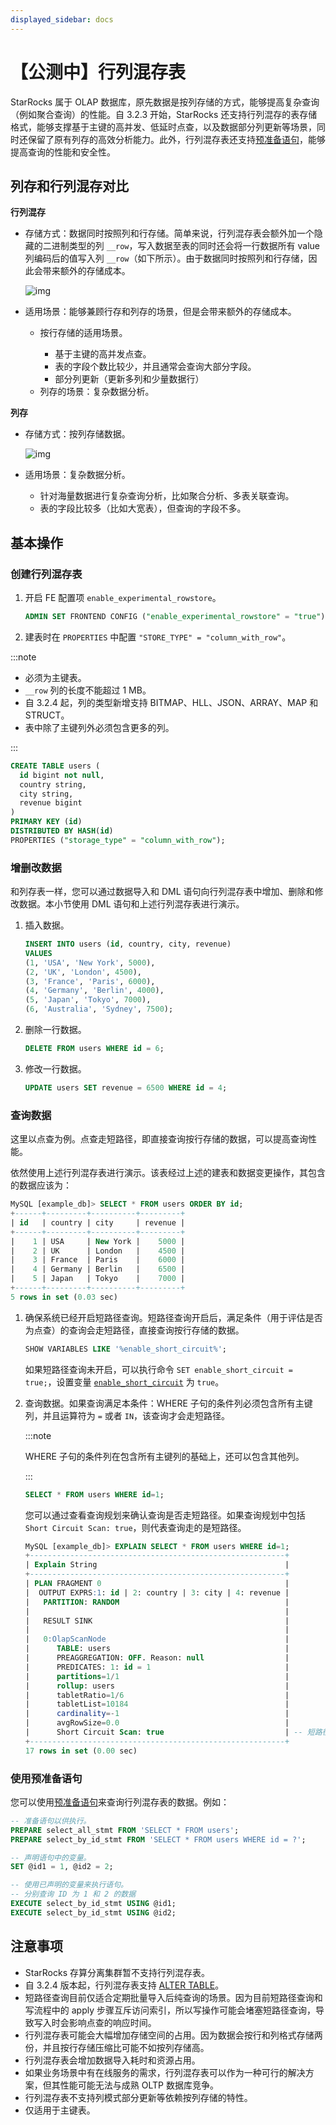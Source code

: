 ```yaml
---
displayed_sidebar: docs
---
```


# 【公测中】行列混存表

StarRocks 属于 OLAP 数据库，原先数据是按列存储的方式，能够提高复杂查询（例如聚合查询）的性能。自 3.2.3 开始，StarRocks 还支持行列混存的表存储格式，能够支撑基于主键的高并发、低延时点查，以及数据部分列更新等场景，同时还保留了原有列存的高效分析能力。此外，行列混存表还支持[预准备语句](../sql-reference/sql-statements/prepared_statement.md)，能够提高查询的性能和安全性。

## 列存和行列混存对比

**行列混存**

- 存储方式：数据同时按照列和行存储。简单来说，行列混存表会额外加一个隐藏的二进制类型的列 `__row`，写入数据至表的同时还会将一行数据所有 value 列编码后的值写入列 `__row`（如下所示）。由于数据同时按照列和行存储，因此会带来额外的存储成本。

   ![img](../_assets/table_design/hybrid_table.png)

- 适用场景：能够兼顾行存和列存的场景，但是会带来额外的存储成本。<ul><li>按行存储的适用场景。</li><ul><li>基于主键的高并发点查。</li><li>表的字段个数比较少，并且通常会查询大部分字段。</li><li>部分列更新（更新多列和少量数据行）</li></ul><li>列存的场景：复杂数据分析。</li></ul>

**列存**

- 存储方式：按列存储数据。

   ![img](../_assets/table_design/columnar_table.png)

- 适用场景：复杂数据分析。 <ul><li>针对海量数据进行复杂查询分析，比如聚合分析、多表关联查询。 </li><li>表的字段比较多（比如大宽表），但查询的字段不多。</li></ul>

## 基本操作

### 创建行列混存表

1. 开启 FE 配置项 `enable_experimental_rowstore`。

   ```SQL
   ADMIN SET FRONTEND CONFIG ("enable_experimental_rowstore" = "true");
   ```

2. 建表时在 `PROPERTIES` 中配置 `"STORE_TYPE" = "column_with_row"`。

:::note

- 必须为主键表。
- `__row` 列的长度不能超过 1 MB。
- 自 3.2.4 起，列的类型新增支持 BITMAP、HLL、JSON、ARRAY、MAP 和 STRUCT。
- 表中除了主键列外必须包含更多的列。

:::

```SQL
CREATE TABLE users (
  id bigint not null,
  country string,
  city string,
  revenue bigint
)
PRIMARY KEY (id)
DISTRIBUTED BY HASH(id)
PROPERTIES ("storage_type" = "column_with_row");
```

### 增删改数据

和列存表一样，您可以通过数据导入和 DML 语句向行列混存表中增加、删除和修改数据。本小节使用 DML 语句和上述行列混存表进行演示。

1. 插入数据。

   ```SQL
   INSERT INTO users (id, country, city, revenue)
   VALUES 
   (1, 'USA', 'New York', 5000),
   (2, 'UK', 'London', 4500),
   (3, 'France', 'Paris', 6000),
   (4, 'Germany', 'Berlin', 4000),
   (5, 'Japan', 'Tokyo', 7000),
   (6, 'Australia', 'Sydney', 7500);
   ```

2. 删除一行数据。

   ```SQL
   DELETE FROM users WHERE id = 6;
   ```

3. 修改一行数据。

   ```SQL
   UPDATE users SET revenue = 6500 WHERE id = 4;
   ```

### 查询数据

这里以点查为例。点查走短路径，即直接查询按行存储的数据，可以提高查询性能。

依然使用上述行列混存表进行演示。该表经过上述的建表和数据变更操作，其包含的数据应该为：

```SQL
MySQL [example_db]> SELECT * FROM users ORDER BY id;
+------+---------+----------+---------+
| id   | country | city     | revenue |
+------+---------+----------+---------+
|    1 | USA     | New York |    5000 |
|    2 | UK      | London   |    4500 |
|    3 | France  | Paris    |    6000 |
|    4 | Germany | Berlin   |    6500 |
|    5 | Japan   | Tokyo    |    7000 |
+------+---------+----------+---------+
5 rows in set (0.03 sec)
```

1. 确保系统已经开启短路径查询。短路径查询开启后，满足条件（用于评估是否为点查）的查询会走短路径，直接查询按行存储的数据。

   ```SQL
   SHOW VARIABLES LIKE '%enable_short_circuit%';
   ```

   如果短路径查询未开启，可以执行命令 `SET enable_short_circuit = true;`，设置变量 [`enable_short_circuit`](../sql-reference/System_variable.md#enable_short_circuit) 为 `true`。

2. 查询数据。如果查询满足本条件：WHERE 子句的条件列必须包含所有主键列，并且运算符为  `=` 或者 `IN`，该查询才会走短路径。

   :::note

   WHERE 子句的条件列在包含所有主键列的基础上，还可以包含其他列。

   :::

   ```SQL
   SELECT * FROM users WHERE id=1;
   ```

   您可以通过查看查询规划来确认查询是否走短路径。如果查询规划中包括 `Short Circuit Scan: true`，则代表查询走的是短路径。

   ```SQL
   MySQL [example_db]> EXPLAIN SELECT * FROM users WHERE id=1;
   +---------------------------------------------------------+
   | Explain String                                          |
   +---------------------------------------------------------+
   | PLAN FRAGMENT 0                                         |
   |  OUTPUT EXPRS:1: id | 2: country | 3: city | 4: revenue |
   |   PARTITION: RANDOM                                     |
   |                                                         |
   |   RESULT SINK                                           |
   |                                                         |
   |   0:OlapScanNode                                        |
   |      TABLE: users                                       |
   |      PREAGGREGATION: OFF. Reason: null                  |
   |      PREDICATES: 1: id = 1                              |
   |      partitions=1/1                                     |
   |      rollup: users                                      |
   |      tabletRatio=1/6                                    |
   |      tabletList=10184                                   |
   |      cardinality=-1                                     |
   |      avgRowSize=0.0                                     |
   |      Short Circuit Scan: true                           | -- 短路径查询生效
   +---------------------------------------------------------+
   17 rows in set (0.00 sec)
   ```

### 使用预准备语句

您可以使用[预准备语句](../sql-reference/sql-statements/prepared_statement.md#使用预准备语句)来查询行列混存表的数据。例如：

```SQL
-- 准备语句以供执行。
PREPARE select_all_stmt FROM 'SELECT * FROM users';
PREPARE select_by_id_stmt FROM 'SELECT * FROM users WHERE id = ?';

-- 声明语句中的变量。
SET @id1 = 1, @id2 = 2;

-- 使用已声明的变量来执行语句。
-- 分别查询 ID 为 1 和 2 的数据
EXECUTE select_by_id_stmt USING @id1;
EXECUTE select_by_id_stmt USING @id2;
```

## 注意事项

- StarRocks 存算分离集群暂不支持行列混存表。
- 自 3.2.4 版本起，行列混存表支持 [ALTER TABLE](../sql-reference/sql-statements/table_bucket_part_index/ALTER_TABLE.md)。
- 短路径查询目前仅适合定期批量导入后纯查询的场景。因为目前短路径查询和写流程中的 apply 步骤互斥访问索引，所以写操作可能会堵塞短路径查询，导致写入时会影响点查的响应时间。
- 行列混存表可能会大幅增加存储空间的占用。因为数据会按行和列格式存储两份，并且按行存储压缩比可能不如按列存储高。
- 行列混存表会增加数据导入耗时和资源占用。
- 如果业务场景中有在线服务的需求，行列混存表可以作为一种可行的解决方案，但其性能可能无法与成熟 OLTP 数据库竞争。
- 行列混存表不支持列模式部分更新等依赖按列存储的特性。
- 仅适用于主键表。
